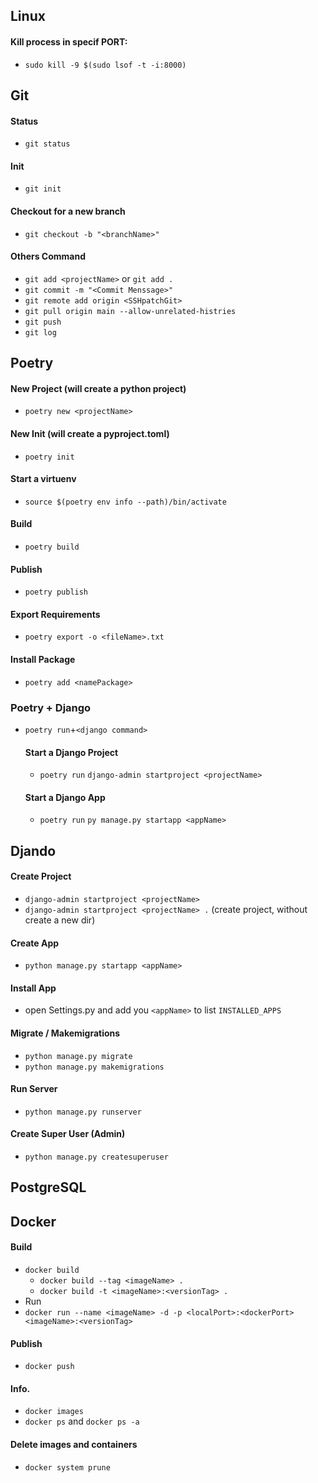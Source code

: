 ## Linux
#### Kill process in specif PORT:
* `sudo kill -9 $(sudo lsof -t -i:8000)`


## Git
#### Status
* `git status`
#### Init
* `git init`
#### Checkout for a new branch
* `git checkout -b "<branchName>"`
#### Others Command
* `git add <projectName>` or `git add .`
* `git commit -m "<Commit Menssage>"`
* `git remote add origin <SSHpatchGit>`
* `git pull origin main --allow-unrelated-histries`
* `git push`
* `git log`


## Poetry
#### New Project (will create a python project)
* `poetry new <projectName>`
#### New Init (will create a pyproject.toml)
* `poetry init`
#### Start a virtuenv
* `source $(poetry env info --path)/bin/activate`
#### Build
* `poetry build`
#### Publish
* `poetry publish`
#### Export Requirements
* `poetry export -o <fileName>.txt`
#### Install Package
* `poetry add <namePackage>`


### Poetry + Django
* `poetry run`+`<django command>`
  #### Start a Django Project
  * `poetry run` `django-admin startproject <projectName>`
  #### Start a Django App
  * `poetry run` `py manage.py startapp <appName>`


## Djando
#### Create Project
* `django-admin startproject <projectName>`
* `django-admin startproject <projectName> .` (create project, without create a new dir) 

#### Create App
* `python manage.py startapp <appName>`

#### Install App
* open Settings.py and add you `<appName>` to list `INSTALLED_APPS`

#### Migrate / Makemigrations
* `python manage.py migrate`
* `python manage.py makemigrations`

#### Run Server
* `python manage.py runserver`

#### Create Super User (Admin)
* `python manage.py createsuperuser`


## PostgreSQL


## Docker
#### Build
* `docker build`
  * `docker build --tag <imageName> .`  
  * `docker build -t <imageName>:<versionTag> .`  
* Run
* `docker run --name <imageName> -d -p <localPort>:<dockerPort> <imageName>:<versionTag>`
#### Publish
* `docker push` 
#### Info.
* `docker images`
* `docker ps` and `docker ps -a`
#### Delete images and containers
* `docker system prune`


